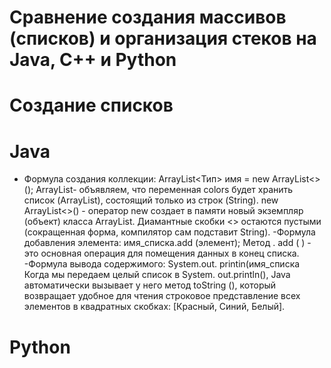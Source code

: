 # Сравнение создания массивов (списков) и организация стеков на Java, C++ и Python
# Создание списков
# Java
- Формула создания коллекции:
ArrayList<Тип> имя = new
ArrayList<> ();
ArrayList<String>-
объявляем, что переменная colors будет хранить список (ArrayList), состоящий только из строк (String).
new ArrayList<>() - оператор new создает в памяти новый экземпляр (объект) класса ArrayList. Диамантные скобки <> остаются пустыми (сокращенная форма, компилятор сам подставит String).
-Формула добавления элемента: имя_списка.add (элемент);
Метод . add ( ) - это основная операция для помещения данных в конец списка.
-Формула вывода содержимого:
System.out. printin(имя_списка
Когда мы передаем целый список
в System. out.println(), Java
автоматически вызывает у него метод toString (), который возвращает удобное для чтения строковое представление всех элементов в квадратных скобках:
[Красный, Синий, Белый].

# Python

